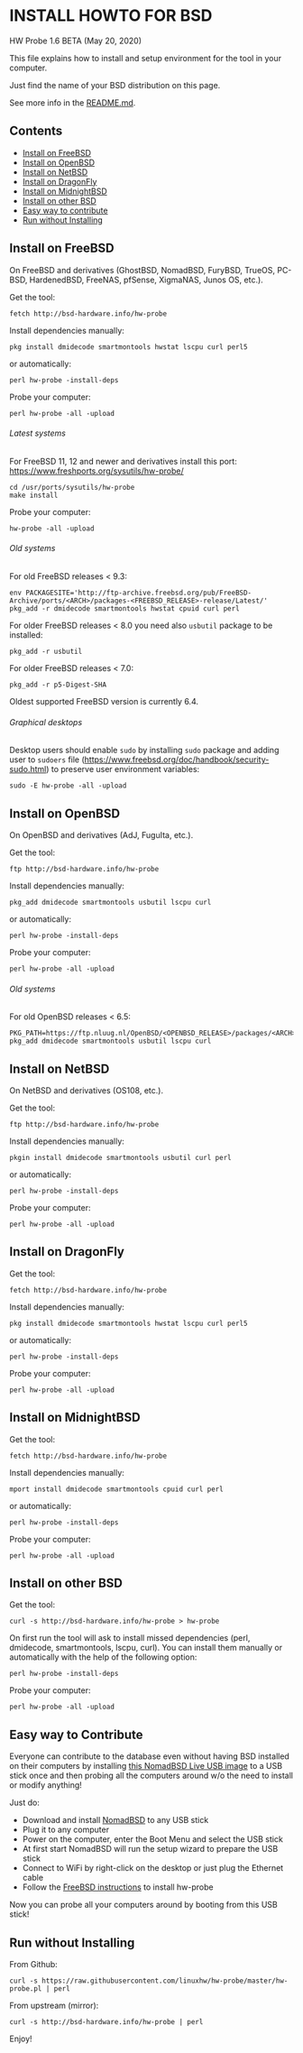 INSTALL HOWTO FOR BSD
=====================

HW Probe 1.6 BETA (May 20, 2020)

This file explains how to install and setup environment for the tool in your computer.

Just find the name of your BSD distribution on this page.

See more info in the [README.md](README.md).


Contents
--------

* [ Install on FreeBSD     ](#install-on-freebsd)
* [ Install on OpenBSD     ](#install-on-openbsd)
* [ Install on NetBSD      ](#install-on-netbsd)
* [ Install on DragonFly   ](#install-on-dragonfly)
* [ Install on MidnightBSD ](#install-on-midnightbsd)
* [ Install on other BSD   ](#install-on-other-bsd)
* [ Easy way to contribute ](#easy-way-to-contribute)
* [ Run without Installing ](#run-without-installing)


Install on FreeBSD
------------------

On FreeBSD and derivatives (GhostBSD, NomadBSD, FuryBSD, TrueOS, PC-BSD, HardenedBSD, FreeNAS, pfSense, XigmaNAS, Junos OS, etc.).

Get the tool:

    fetch http://bsd-hardware.info/hw-probe

Install dependencies manually:

    pkg install dmidecode smartmontools hwstat lscpu curl perl5

or automatically:

    perl hw-probe -install-deps

Probe your computer:

    perl hw-probe -all -upload

###### Latest systems

For FreeBSD 11, 12 and newer and derivatives install this port: https://www.freshports.org/sysutils/hw-probe/

    cd /usr/ports/sysutils/hw-probe
    make install

Probe your computer:

    hw-probe -all -upload

###### Old systems

For old FreeBSD releases < 9.3:

    env PACKAGESITE='http://ftp-archive.freebsd.org/pub/FreeBSD-Archive/ports/<ARCH>/packages-<FREEBSD_RELEASE>-release/Latest/' pkg_add -r dmidecode smartmontools hwstat cpuid curl perl

For older FreeBSD releases < 8.0 you need also `usbutil` package to be installed:

    pkg_add -r usbutil

For older FreeBSD releases < 7.0:

    pkg_add -r p5-Digest-SHA

Oldest supported FreeBSD version is currently 6.4.

###### Graphical desktops

Desktop users should enable `sudo` by installing `sudo` package and adding user to `sudoers` file (https://www.freebsd.org/doc/handbook/security-sudo.html) to preserve user environment variables:

    sudo -E hw-probe -all -upload


Install on OpenBSD
------------------

On OpenBSD and derivatives (AdJ, FuguIta, etc.).

Get the tool:

    ftp http://bsd-hardware.info/hw-probe

Install dependencies manually:

    pkg_add dmidecode smartmontools usbutil lscpu curl

or automatically:

    perl hw-probe -install-deps

Probe your computer:

    perl hw-probe -all -upload

###### Old systems

For old OpenBSD releases < 6.5:

    PKG_PATH=https://ftp.nluug.nl/OpenBSD/<OPENBSD_RELEASE>/packages/<ARCH> pkg_add dmidecode smartmontools usbutil lscpu curl


Install on NetBSD
-----------------

On NetBSD and derivatives (OS108, etc.).

Get the tool:

    ftp http://bsd-hardware.info/hw-probe

Install dependencies manually:

    pkgin install dmidecode smartmontools usbutil curl perl

or automatically:

    perl hw-probe -install-deps

Probe your computer:

    perl hw-probe -all -upload


Install on DragonFly
--------------------

Get the tool:

    fetch http://bsd-hardware.info/hw-probe

Install dependencies manually:

    pkg install dmidecode smartmontools hwstat lscpu curl perl5

or automatically:

    perl hw-probe -install-deps

Probe your computer:

    perl hw-probe -all -upload


Install on MidnightBSD
----------------------

Get the tool:

    fetch http://bsd-hardware.info/hw-probe

Install dependencies manually:

    mport install dmidecode smartmontools cpuid curl perl

or automatically:

    perl hw-probe -install-deps

Probe your computer:

    perl hw-probe -all -upload


Install on other BSD
--------------------

Get the tool:

    curl -s http://bsd-hardware.info/hw-probe > hw-probe

On first run the tool will ask to install missed dependencies (perl, dmidecode, smartmontools, lscpu, curl). You can install them manually or automatically with the help of the following option:

    perl hw-probe -install-deps

Probe your computer:

    perl hw-probe -all -upload


Easy way to Contribute
----------------------

Everyone can contribute to the database even without having BSD installed on their computers by installing [this NomadBSD Live USB image](https://www.nomadbsd.org/download.html) to a USB stick once and then probing all the computers around w/o the need to install or modify anything!

Just do:

* Download and install [NomadBSD](https://www.nomadbsd.org/download.html) to any USB stick
* Plug it to any computer
* Power on the computer, enter the Boot Menu and select the USB stick
* At first start NomadBSD will run the setup wizard to prepare the USB stick
* Connect to WiFi by right-click on the desktop or just plug the Ethernet cable
* Follow the [FreeBSD instructions](#install-on-freebsd) to install hw-probe

Now you can probe all your computers around by booting from this USB stick!


Run without Installing
----------------------

From Github:

    curl -s https://raw.githubusercontent.com/linuxhw/hw-probe/master/hw-probe.pl | perl

From upstream (mirror):

    curl -s http://bsd-hardware.info/hw-probe | perl


Enjoy!
